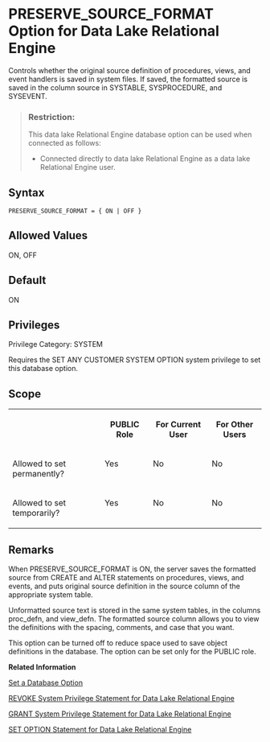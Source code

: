 <!-- loioa64bbbc584f210159564c4331b227c52 -->

# PRESERVE\_SOURCE\_FORMAT Option for Data Lake Relational Engine

Controls whether the original source definition of procedures, views, and event handlers is saved in system files. If saved, the formatted source is saved in the column source in SYSTABLE, SYSPROCEDURE, and SYSEVENT.



> ### Restriction:  
> This data lake Relational Engine database option can be used when connected as follows:
> 
> -   Connected directly to data lake Relational Engine as a data lake Relational Engine user.



<a name="loioa64bbbc584f210159564c4331b227c52__section_yqz_4ys_lrb"/>

## Syntax

```
PRESERVE_SOURCE_FORMAT = { ON | OFF }
```



<a name="loioa64bbbc584f210159564c4331b227c52__iq_refso_862"/>

## Allowed Values

ON, OFF



<a name="loioa64bbbc584f210159564c4331b227c52__iq_refso_863"/>

## Default

ON



<a name="loioa64bbbc584f210159564c4331b227c52__section_eym_3fc_3qb"/>

## Privileges

Privilege Category: SYSTEM

Requires the SET ANY CUSTOMER SYSTEM OPTION system privilege to set this database option.



<a name="loioa64bbbc584f210159564c4331b227c52__iq_refso_864"/>

## Scope


<table>
<tr>
<th valign="top">

 



</th>
<th valign="top">

PUBLIC Role



</th>
<th valign="top">

For Current User



</th>
<th valign="top">

For Other Users



</th>
</tr>
<tr>
<td valign="top">

Allowed to set permanently?



</td>
<td valign="top">

Yes



</td>
<td valign="top">

No



</td>
<td valign="top">

No



</td>
</tr>
<tr>
<td valign="top">

Allowed to set temporarily?



</td>
<td valign="top">

Yes



</td>
<td valign="top">

No



</td>
<td valign="top">

No



</td>
</tr>
</table>



<a name="loioa64bbbc584f210159564c4331b227c52__iq_refso_865"/>

## Remarks

When PRESERVE\_SOURCE\_FORMAT is ON, the server saves the formatted source from CREATE and ALTER statements on procedures, views, and events, and puts original source definition in the source column of the appropriate system table.

Unformatted source text is stored in the same system tables, in the columns proc\_defn, and view\_defn. The formatted source column allows you to view the definitions with the spacing, comments, and case that you want.

This option can be turned off to reduce space used to save object definitions in the database. The option can be set only for the PUBLIC role.

**Related Information**  


[Set a Database Option](set-a-database-option-0dcb893.md "You set options with the SET OPTION statement.")

[REVOKE System Privilege Statement for Data Lake Relational Engine](../080-sql-statements/revoke-system-privilege-statement-for-data-lake-relational-engine-a3eadda.md "Removes specific system privileges from specific users and the right to administer the privilege.")

[GRANT System Privilege Statement for Data Lake Relational Engine](../080-sql-statements/grant-system-privilege-statement-for-data-lake-relational-engine-a3dfcb0.md "Grants specific system privileges to users or roles, with or without administrative rights.")

[SET OPTION Statement for Data Lake Relational Engine](../080-sql-statements/set-option-statement-for-data-lake-relational-engine-a625da7.md "Changes options that affect the behavior of the database and its compatibility with Transact-SQL. Setting the value of an option can change the behavior for all users or an individual user, in either a temporary or permanent scope.")

